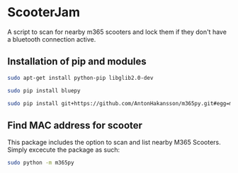 # ScooterJam
A script to scan for nearby m365 scooters and lock them if they don't have a bluetooth connection active.


## Installation of pip and modules

```sh
sudo apt-get install python-pip libglib2.0-dev
```

```sh
sudo pip install bluepy
```

```sh
sudo pip install git+https://github.com/AntonHakansson/m365py.git#egg=m365py
```

## Find MAC address for scooter

This package includes the option to scan and list nearby M365 Scooters.
Simply excecute the package as such:

```sh
sudo python -m m365py
```
